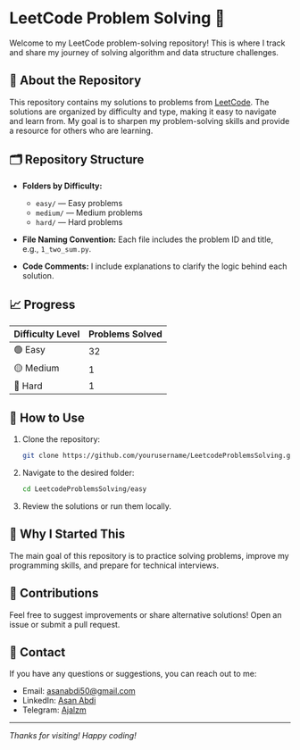 # LeetCode Problem Solving 🚀

Welcome to my LeetCode problem-solving repository! This is where I track and share my journey of solving algorithm and data structure challenges.

## 🧠 About the Repository
This repository contains my solutions to problems from [LeetCode](https://leetcode.com). The solutions are organized by difficulty and type, making it easy to navigate and learn from. My goal is to sharpen my problem-solving skills and provide a resource for others who are learning.

## 🗂️ Repository Structure
- **Folders by Difficulty:**
  - `easy/` — Easy problems
  - `medium/` — Medium problems
  - `hard/` — Hard problems

- **File Naming Convention:**
  Each file includes the problem ID and title, e.g., `1_two_sum.py`.

- **Code Comments:**
  I include explanations to clarify the logic behind each solution.

## 📈 Progress
| Difficulty Level | Problems Solved |
|------------------|-----------------|
| 🟢 Easy          | 32              |
| 🟡 Medium        | 1              |
| 🔴 Hard          | 1              |


## 🔧 How to Use
1. Clone the repository:
   ```bash
   git clone https://github.com/yourusername/LeetcodeProblemsSolving.git
   ```
2. Navigate to the desired folder:
   ```bash
   cd LeetcodeProblemsSolving/easy
   ```
3. Review the solutions or run them locally.

## 🌟 Why I Started This
The main goal of this repository is to practice solving problems, improve my programming skills, and prepare for technical interviews.

## 🤝 Contributions
Feel free to suggest improvements or share alternative solutions! Open an issue or submit a pull request.

## 📧 Contact
If you have any questions or suggestions, you can reach out to me:
- Email: asanabdi50@gmail.com
- LinkedIn: [Asan Abdi](https://www.linkedin.com/in/asan-abdi-2663b1292)
- Telegram: [Ajalzm](https://t.me/Ajalzm)

---

_Thanks for visiting! Happy coding!_
